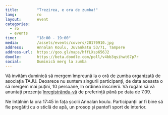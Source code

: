 ```yaml
---
title:        "Trezirea, e ora de zumba!"
lang:         ro
layout:       event
categories:
  - ro
  - events
time:         "18:00 - 19:00"
media:        /assets/events/covers/20170910.jpg
address:      Annalan Koulu, Juvankatu 53/71, Tampere
address-url:  https://goo.gl/maps/hffLXsp656J2
doodle:       https://beta.doodle.com/poll/v4bb3qsihwt67p7r
social:       Duminică merg la zumba
---
```


Vă invităm duminică să mergem împreună la o oră de zumba organizată de asociația TAJU. Deoarece nu suntem singurii participanți, de data aceasta o să mergem mai puțini, 10 persoane, în ordinea înscrierii. Vă rugăm să vă anuntați prezența [înregistrându-vă](https://beta.doodle.com/poll/v4bb3qsihwt67p7r) de preferință până pe data de 7.09.

Ne întâlnim la ora 17:45 în fața școlii Annalan koulu. Participanții ar fi bine să fie pregătiți cu o sticlă de apă, un prosop și pantofi sport de interior.